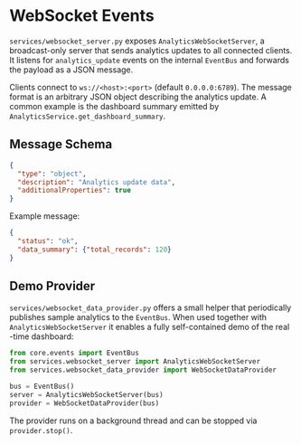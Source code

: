 # WebSocket Events

`services/websocket_server.py` exposes `AnalyticsWebSocketServer`, a
broadcast-only server that sends analytics updates to all connected
clients. It listens for `analytics_update` events on the internal
`EventBus` and forwards the payload as a JSON message.

Clients connect to `ws://<host>:<port>` (default `0.0.0.0:6789`). The
message format is an arbitrary JSON object describing the analytics
update. A common example is the dashboard summary emitted by
`AnalyticsService.get_dashboard_summary`.

## Message Schema

```json
{
  "type": "object",
  "description": "Analytics update data",
  "additionalProperties": true
}
```

Example message:

```json
{
  "status": "ok",
  "data_summary": {"total_records": 120}
}
```

## Demo Provider

`services/websocket_data_provider.py` offers a small helper that periodically
publishes sample analytics to the `EventBus`. When used together with
`AnalyticsWebSocketServer` it enables a fully self-contained demo of the real
-time dashboard:

```python
from core.events import EventBus
from services.websocket_server import AnalyticsWebSocketServer
from services.websocket_data_provider import WebSocketDataProvider

bus = EventBus()
server = AnalyticsWebSocketServer(bus)
provider = WebSocketDataProvider(bus)
```

The provider runs on a background thread and can be stopped via
`provider.stop()`.
